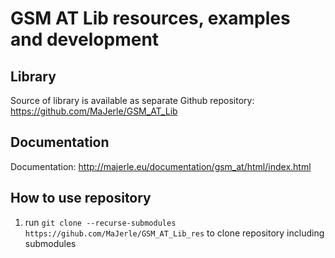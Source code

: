 # GSM AT Lib resources, examples and development

## Library

Source of library is available as separate Github repository: https://github.com/MaJerle/GSM_AT_Lib

## Documentation

Documentation: http://majerle.eu/documentation/gsm_at/html/index.html

## How to use repository

1. run `git clone --recurse-submodules https://gihub.com/MaJerle/GSM_AT_Lib_res` to clone repository including submodules

